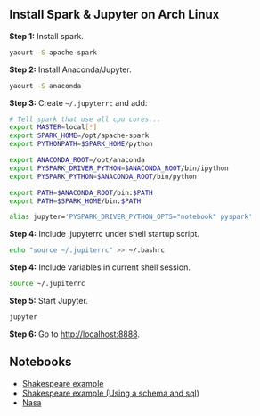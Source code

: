 
## Install Spark & Jupyter on Arch Linux

**Step 1:** Install spark.

```bash
yaourt -S apache-spark
```

**Step 2:** Install Anaconda/Jupyter.

```bash
yaourt -S anaconda
```

**Step 3:** Create ```~/.jupyterrc``` and add:

```bash
# Tell spark that use all cpu cores...
export MASTER=local[*]
export SPARK_HOME=/opt/apache-spark
export PYTHONPATH=$SPARK_HOME/python

export ANACONDA_ROOT=/opt/anaconda
export PYSPARK_DRIVER_PYTHON=$ANACONDA_ROOT/bin/ipython
export PYSPARK_PYTHON=$ANACONDA_ROOT/bin/python

export PATH=$ANACONDA_ROOT/bin:$PATH
export PATH=$SPARK_HOME/bin:$PATH

alias jupyter='PYSPARK_DRIVER_PYTHON_OPTS="notebook" pyspark'
```

**Step 4:** Include .jupyterrc under shell startup script.

```bash
echo "source ~/.jupiterrc" >> ~/.bashrc
```

**Step 4:** Include variables in current shell session.

```bash
source ~/.jupiterrc
```

**Step 5:** Start Jupyter.

```bash
jupyter
```

**Step 6:** Go to [http://localhost:8888](http://localhost:8888).

## Notebooks

* [Shakespeare example](notebooks/shakespeare/shakespeare.md)
* [Shakespeare example (Using a schema and sql)](notebooks/shakespeare/shakespeare-v2.md)
* [Nasa](notebooks/nasa/nasa.md)
